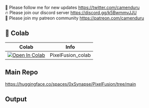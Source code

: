 🐣 Please follow me for new updates https://twitter.com/camenduru <br />
🔥 Please join our discord server https://discord.gg/k5BwmmvJJU <br />
🥳 Please join my patreon community https://patreon.com/camenduru <br />

## 🦒 Colab

| Colab | Info
| --- | --- |
[![Open In Colab](https://colab.research.google.com/assets/colab-badge.svg)](https://colab.research.google.com/github/camenduru/PixelFusion-colab/blob/main/PixelFusion_colab.ipynb) | PixelFusion_colab

## Main Repo
https://huggingface.co/spaces/0xSynapse/PixelFusion/tree/main

## Output
